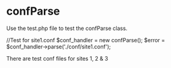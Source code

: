 confParse
=========
Use the test.php file to test the confParse class.

//Test for site1.conf
$conf_handler = new confParse();
$error = $conf_handler->parse('./conf/site1.conf');

There are test conf files for sites 1, 2 & 3
